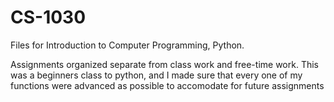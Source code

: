 # CS-1030
 Files for Introduction to Computer Programming, Python.

Assignments organized separate from class work and free-time work.
This was a beginners class to python, and I made sure that every one of my functions were advanced as possible to accomodate for future assignments
